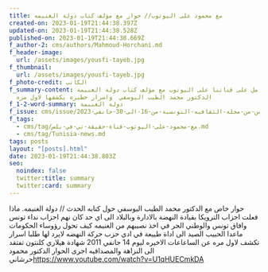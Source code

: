 ```yaml
---
title: مع محمود على اليوتوب// حوار مع مؤلف كتاب دولة الغنيمه
created-on: 2023-01-19T21:44:38.397Z
updated-on: 2023-01-19T21:44:38.528Z
published-on: 2023-01-19T21:44:38.669Z
f_author-2: cms/authors/Mahmoud-Horchani.md
f_header-image:
  url: /assets/images/yousfi-tayeb.jpg
f_thumbnail:
  url: /assets/images/yousfi-tayeb.jpg
f_photo-credit: الكاتب
f_summary-content: حوار شامل على قناتنا على اليوتوب مع مؤلف كتاب دولة الغنيمة
  الدكتور محمد الطيب اليوسفي  واسرار خطيره يكشفها لاول مره
f_1-2-word-summary: دولة الغنيمة
f_issue: cms/issue/العدد-الثامن-من-مجلة-الثقافيه-التونسية-من-16-الى-30-جانفي-2023.md
f_tags:
  - cms/tag/مع-محمود-على-اليوتوب-قناة-حقيقة-تي-في-بلس.md
  - cms/tag/Tunisia-news.md
tags: posts
layout: "[posts].html"
date: 2023-01-19T21:44:38.803Z
seo:
  noindex: false
  twitter:title: summary
  twitter:card: summary
---
```

حوار خاص مع الدكتور محمد الطيب اليوسفي  حول كتابه الحدث // دولة الغنيمه. ماذا فعلت احزاب الترويكا بقيادة النهضة  بالادارة وبالبلاد الى اي حد كان نهم احزاب نداء تونس وافاق تونس والوطني الحر في اخذ نصيبهم من الغنيمه كيف تحول رؤوساء الحكومات ماعدا الحبيب الصيد الى اداة طييعة في ادي حزب حركة النهضه لايرد لها طلبا اسرار تكشف لاول مره عن الساعاعات الاخيره ليوم 14 جانفي 2011 شهادة هيلاري كلنتون تفتقد الى النزاهة والمصداقيه اجرى الحوار الدكتور محمود حرشاني﻿<https://www.youtube.com/watch?v=U1qHUECmkDA>